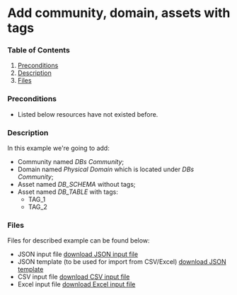 # Add community, domain, assets with tags

### Table of Contents  
1. [Preconditions](#preconditions)  
1. [Description](#description)
1. [Files](#files)


<a name="preconditions"></a>
### Preconditions
- Listed below resources have not existed before.


<a name="description"></a>
### Description
In this example we're going to add:
- Community named _DBs Community_;
- Domain named _Physical Domain_ which is located under _DBs Community_;
- Asset named _DB_SCHEMA_ without tags;
- Asset named _DB_TABLE_ with tags:
    - TAG_1
    - TAG_2
    
    
 <a name="files"></a>    
 ### Files 
 Files for described example can be found below:
 
 - JSON input file [download JSON input file](tags.json)
 - JSON template (to be used for import from CSV/Excel) [download JSON template](tags-template.json)
 - CSV input file [download CSV input file](tags.csv)
 - Excel input file [download Excel input file](tags.xlsx)
   